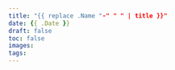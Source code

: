 ```yaml
---
title: "{{ replace .Name "-" " " | title }}"
date: {{ .Date }}
draft: false
toc: false
images:
tags:
---
```


